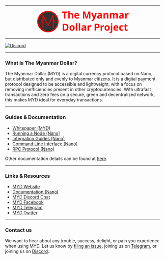 <hr />
<div align="center">
    <img src="images/logo.svg" alt="Logo" width='300px' height='auto'/>
</div>
<hr />

[![Discord](https://img.shields.io/badge/discord-join%20chat-orange.svg)](https://discord.gg/6UwW5TDkps)

---

### What is The Myanmar Dollar?

The Myanmar Dollar (MYD) is a digital currency protocol based on Nano, but distributed only and evenly to Myanmar citizens. It is a digital payment protocol designed to be accessible and lightweight, with a focus on removing inefficiencies present in other cryptocurrencies. With ultrafast transactions and zero fees on a secure, green and decentralized network, this makes MYD ideal for everyday transactions.

---

### Guides & Documentation

* [Whitepaper (MYD)](https://nano.org/en/whitepaper)
* [Running a Node (Nano)](https://docs.nano.org/running-a-node/overview/)
* [Integration Guides (Nano)](https://docs.nano.org/integration-guides/the-basics/)
* [Command Line Interface (Nano)](https://docs.nano.org/commands/command-line-interface/)
* [RPC Protocol (Nano)](https://docs.nano.org/commands/rpc-protocol/)

Other documentation details can be found at [here](https://docs.nano.org).

---

### Links & Resources

* [MYD Website](https://www.myd.money)
* [Documentation (Nano)](https://docs.nano.org)
* [MYD Discord Chat](https://discord.gg/6UwW5TDkps)
* [MYD Facebook](https://www.facebook.com/MyanmarDollar)
* [MYD Telegram](https://t.me/the_myanmar_dollar)
* [MYD Twitter](https://mobile.twitter.com/MyanmarDollar)

---

### Contact us

We want to hear about any trouble, success, delight, or pain you experience when
using MYD. Let us know by [filing an issue](https://github.com/TheMyanmarDollar/the_myanmar_dollar/issues), joining us on [Telegram](https://t.me/the_myanmar_dollar), or joining us on [Discord](https://discord.gg/6UwW5TDkps).
